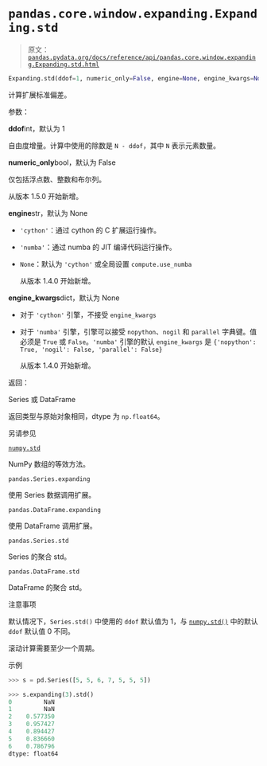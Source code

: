 # `pandas.core.window.expanding.Expanding.std`

> 原文：[`pandas.pydata.org/docs/reference/api/pandas.core.window.expanding.Expanding.std.html`](https://pandas.pydata.org/docs/reference/api/pandas.core.window.expanding.Expanding.std.html)

```py
Expanding.std(ddof=1, numeric_only=False, engine=None, engine_kwargs=None)
```

计算扩展标准偏差。

参数：

**ddof**int，默认为 1

自由度增量。计算中使用的除数是 `N - ddof`，其中 `N` 表示元素数量。

**numeric_only**bool，默认为 False

仅包括浮点数、整数和布尔列。

从版本 1.5.0 开始新增。

**engine**str，默认为 None

+   `'cython'`：通过 cython 的 C 扩展运行操作。

+   `'numba'`：通过 numba 的 JIT 编译代码运行操作。

+   `None`：默认为 `'cython'` 或全局设置 `compute.use_numba`

    从版本 1.4.0 开始新增。

**engine_kwargs**dict，默认为 None

+   对于 `'cython'` 引擎，不接受 `engine_kwargs`

+   对于 `'numba'` 引擎，引擎可以接受 `nopython`、`nogil` 和 `parallel` 字典键。值必须是 `True` 或 `False`。`'numba'` 引擎的默认 `engine_kwargs` 是 `{'nopython': True, 'nogil': False, 'parallel': False}`

    从版本 1.4.0 开始新增。

返回：

Series 或 DataFrame

返回类型与原始对象相同，dtype 为 `np.float64`。

另请参见

[`numpy.std`](https://numpy.org/doc/stable/reference/generated/numpy.std.html#numpy.std "(在 NumPy v1.26)")

NumPy 数组的等效方法。

`pandas.Series.expanding`

使用 Series 数据调用扩展。

`pandas.DataFrame.expanding`

使用 DataFrame 调用扩展。

`pandas.Series.std`

Series 的聚合 std。

`pandas.DataFrame.std`

DataFrame 的聚合 std。

注意事项

默认情况下，`Series.std()` 中使用的 `ddof` 默认值为 1，与 [`numpy.std()`](https://numpy.org/doc/stable/reference/generated/numpy.std.html#numpy.std "(在 NumPy v1.26)") 中的默认 `ddof` 默认值 0 不同。

滚动计算需要至少一个周期。

示例

```py
>>> s = pd.Series([5, 5, 6, 7, 5, 5, 5]) 
```

```py
>>> s.expanding(3).std()
0         NaN
1         NaN
2    0.577350
3    0.957427
4    0.894427
5    0.836660
6    0.786796
dtype: float64 
```
